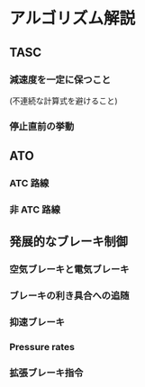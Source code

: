 # アルゴリズム解説

## TASC

### 減速度を一定に保つこと

(不連続な計算式を避けること)

### 停止直前の挙動

## ATO

### ATC 路線

### 非 ATC 路線

## 発展的なブレーキ制御

### 空気ブレーキと電気ブレーキ

### ブレーキの利き具合への追随

### 抑速ブレーキ

### Pressure rates

### 拡張ブレーキ指令
